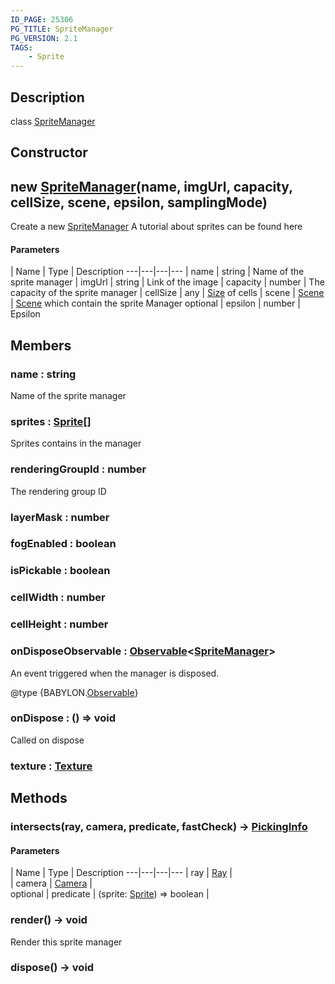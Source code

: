 ```yaml
---
ID_PAGE: 25306
PG_TITLE: SpriteManager
PG_VERSION: 2.1
TAGS:
    - Sprite
---
```

## Description

class [SpriteManager](/classes/2.5/SpriteManager)



## Constructor

## new [SpriteManager](/classes/2.5/SpriteManager)(name, imgUrl, capacity, cellSize, scene, epsilon, samplingMode)

Create a new [SpriteManager](/classes/2.5/SpriteManager)
A tutorial about sprites can be found here

#### Parameters
 | Name | Type | Description
---|---|---|---
 | name | string |     Name of the sprite manager
 | imgUrl | string |     Link of the image
 | capacity | number |     The capacity of the sprite manager
 | cellSize | any |     [Size](/classes/2.5/Size) of cells
 | scene | [Scene](/classes/2.5/Scene) |     [Scene](/classes/2.5/Scene) which contain the sprite Manager
optional | epsilon | number |     Epsilon
## Members

### name : string

Name of the sprite manager

### sprites : [Sprite](/classes/2.5/Sprite)[]

Sprites contains in the manager

### renderingGroupId : number

The rendering group ID

### layerMask : number



### fogEnabled : boolean



### isPickable : boolean



### cellWidth : number



### cellHeight : number



### onDisposeObservable : [Observable](/classes/2.5/Observable)&lt;[SpriteManager](/classes/2.5/SpriteManager)&gt;

An event triggered when the manager is disposed.

@type {BABYLON.[Observable](/classes/2.5/Observable)}

### onDispose : () =&gt; void

Called on dispose

### texture : [Texture](/classes/2.5/Texture)



## Methods

### intersects(ray, camera, predicate, fastCheck) &rarr; [PickingInfo](/classes/2.5/PickingInfo)



#### Parameters
 | Name | Type | Description
---|---|---|---
 | ray | [Ray](/classes/2.5/Ray) |   
 | camera | [Camera](/classes/2.5/Camera) |   
optional | predicate | (sprite: [Sprite](/classes/2.5/Sprite)) =&gt; boolean |   
### render() &rarr; void

Render this sprite manager
### dispose() &rarr; void


